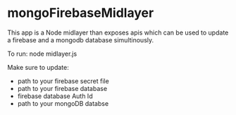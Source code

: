 # mongoFirebaseMidlayer

This app is a Node midlayer than exposes apis which can be used to update a firebase and a mongodb database simultinously.

To run:
node midlayer.js

Make sure to update:
- path to your firebase secret file
- path to your firebase database
- firebase database Auth Id
- path to your mongoDB databse
